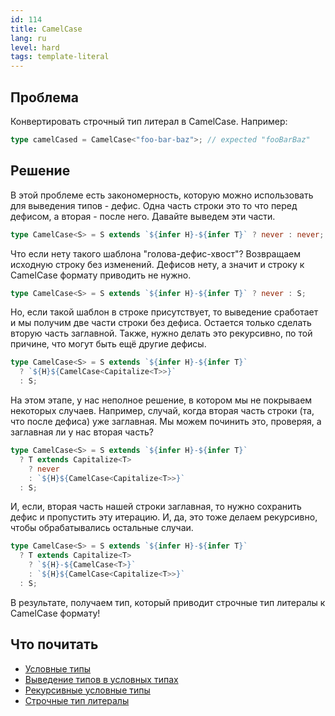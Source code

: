 ```yaml
---
id: 114
title: CamelCase
lang: ru
level: hard
tags: template-literal
---
```


## Проблема

Конвертировать строчный тип литерал в CamelCase.
Например:

```typescript
type camelCased = CamelCase<"foo-bar-baz">; // expected "fooBarBaz"
```

## Решение

В этой проблеме есть закономерность, которую можно использовать для выведения типов - дефис.
Одна часть строки это то что перед дефисом, а вторая - после него.
Давайте выведем эти части.

```typescript
type CamelCase<S> = S extends `${infer H}-${infer T}` ? never : never;
```

Что если нету такого шаблона "голова-дефис-хвост"?
Возвращаем исходную строку без изменений.
Дефисов нету, а значит и строку к CamelCase формату приводить не нужно.

```typescript
type CamelCase<S> = S extends `${infer H}-${infer T}` ? never : S;
```

Но, если такой шаблон в строке присутствует, то выведение сработает и мы получим две части строки без дефиса.
Остается только сделать вторую часть заглавной.
Также, нужно делать это рекурсивно, по той причине, что могут быть ещё другие дефисы.

```typescript
type CamelCase<S> = S extends `${infer H}-${infer T}`
  ? `${H}${CamelCase<Capitalize<T>>}`
  : S;
```

На этом этапе, у нас неполное решение, в котором мы не покрываем некоторых случаев.
Например, случай, когда вторая часть строки (та, что после дефиса) уже заглавная.
Мы можем починить это, проверяя, а заглавная ли у нас вторая часть?

```typescript
type CamelCase<S> = S extends `${infer H}-${infer T}`
  ? T extends Capitalize<T>
    ? never
    : `${H}${CamelCase<Capitalize<T>>}`
  : S;
```

И, если, вторая часть нашей строки заглавная, то нужно сохранить дефис и пропустить эту итерацию.
И, да, это тоже делаем рекурсивно, чтобы обрабатывались остальные случаи.

```typescript
type CamelCase<S> = S extends `${infer H}-${infer T}`
  ? T extends Capitalize<T>
    ? `${H}-${CamelCase<T>}`
    : `${H}${CamelCase<Capitalize<T>>}`
  : S;
```

В результате, получаем тип, который приводит строчные тип литералы к CamelCase формату!

## Что почитать

- [Условные типы](https://www.typescriptlang.org/docs/handbook/2/conditional-types.html)
- [Выведение типов в условных типах](https://www.typescriptlang.org/docs/handbook/2/conditional-types.html#inferring-within-conditional-types)
- [Рекурсивные условные типы](https://www.typescriptlang.org/docs/handbook/release-notes/typescript-4-1.html#recursive-conditional-types)
- [Строчные тип литералы](https://www.typescriptlang.org/docs/handbook/release-notes/typescript-4-1.html#template-literal-types)
